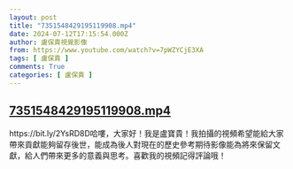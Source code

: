 ```yaml
---
layout: post
title: "7351548429195119908.mp4"
date: 2024-07-12T17:15:54.000Z
author: 盧保貴視覺影像
from: https://www.youtube.com/watch?v=7pWZYCjE3XA
tags: [ 盧保貴 ]
comments: True
categories: [ 盧保貴 ]
---
```

<!--1720804554000-->
[7351548429195119908.mp4](https://www.youtube.com/watch?v=7pWZYCjE3XA)
------

<div>
https://bit.ly/2YsRD8D哈嘍，大家好！我是盧寶貴！我拍攝的視頻希望能給大家帶來貢獻能夠留存後世，能成為後人對現在的歷史參考期待影像能為將來保留文獻，給人們帶來更多的意義與思考。喜歡我的視頻記得評論哦！
</div>
